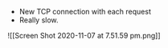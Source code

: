 - New TCP connection with each request
- Really slow. 

![[Screen Shot 2020-11-07 at 7.51.59 pm.png]]